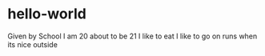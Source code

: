 # hello-world
Given by School
I am 20 about to be 21
I like to eat 
I like to go on runs when its nice outside
